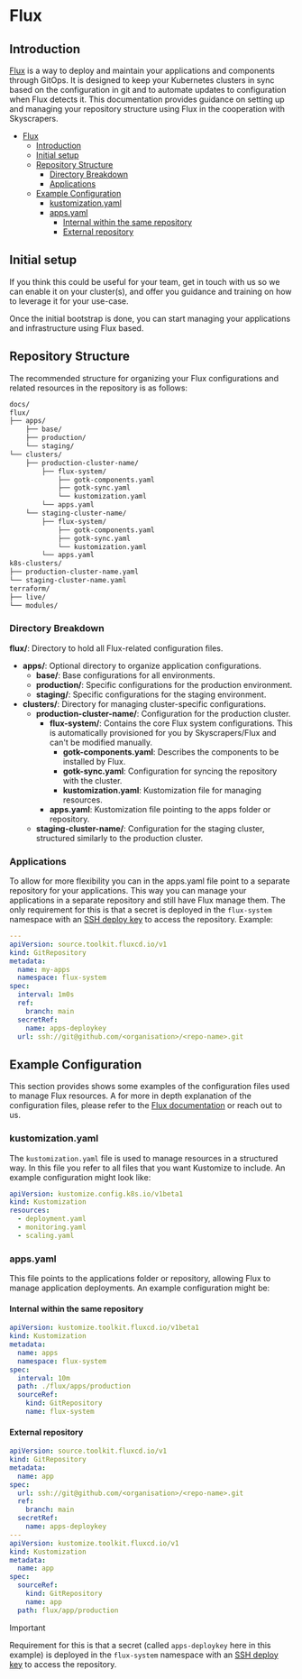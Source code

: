 # Flux

## Introduction

[Flux](https://fluxcd.io/) is a way to deploy and maintain your applications and components through GitOps. It is designed to keep your Kubernetes clusters in sync based on the configuration in git and to automate updates to configuration when Flux detects it. This documentation provides guidance on setting up and managing your repository structure using Flux in the cooperation with Skyscrapers.

- [Flux](#flux)
  - [Introduction](#introduction)
  - [Initial setup](#initial-setup)
  - [Repository Structure](#repository-structure)
    - [Directory Breakdown](#directory-breakdown)
    - [Applications](#applications)
  - [Example Configuration](#example-configuration)
    - [kustomization.yaml](#kustomizationyaml)
    - [apps.yaml](#appsyaml)
      - [Internal within the same repository](#internal-within-the-same-repository)
      - [External repository](#external-repository)


## Initial setup

If you think this could be useful for your team, get in touch with us so we can enable it on your cluster(s), and offer you guidance and training on how to leverage it for your use-case.

Once the initial bootstrap is done, you can start managing your applications and infrastructure using Flux based.

## Repository Structure

The recommended structure for organizing your Flux configurations and related resources in the repository is as follows:

```bash
docs/
flux/
├── apps/
    ├── base/
    ├── production/
    └── staging/
└── clusters/
    ├── production-cluster-name/
        ├── flux-system/ 
            ├── gotk-components.yaml
            ├── gotk-sync.yaml
            └── kustomization.yaml
        └── apps.yaml
    └── staging-cluster-name/
        ├── flux-system/ 
            ├── gotk-components.yaml
            ├── gotk-sync.yaml
            └── kustomization.yaml
        └── apps.yaml
k8s-clusters/
├── production-cluster-name.yaml
└── staging-cluster-name.yaml
terraform/
├── live/
└── modules/
```

### Directory Breakdown

**flux/**: Directory to hold all Flux-related configuration files.

- **apps/**: Optional directory to organize application configurations.
  - **base/**: Base configurations for all environments.
  - **production/**: Specific configurations for the production environment.
  - **staging/**: Specific configurations for the staging environment.
- **clusters/**: Directory for managing cluster-specific configurations.
  - **production-cluster-name/**: Configuration for the production cluster.
    - **flux-system/**: Contains the core Flux system configurations. This is automatically provisioned for you by Skyscrapers/Flux and can't be modified manually.
      - **gotk-components.yaml**: Describes the components to be installed by Flux.
      - **gotk-sync.yaml**: Configuration for syncing the repository with the cluster.
      - **kustomization.yaml**: Kustomization file for managing resources.
    - **apps.yaml**: Kustomization file pointing to the apps folder or repository.
  - **staging-cluster-name/**: Configuration for the staging cluster, structured similarly to the production cluster.

### Applications

To allow for more flexibility you can in the apps.yaml file point to a separate repository for your applications. This way you can manage your applications in a separate repository and still have Flux manage them. The only requirement for this is that a secret is deployed in the `flux-system` namespace with an [SSH deploy key](https://docs.github.com/en/authentication/connecting-to-github-with-ssh/managing-deploy-keys#deploy-keys) to access the repository. Example:

```yaml
---
apiVersion: source.toolkit.fluxcd.io/v1
kind: GitRepository
metadata:
  name: my-apps
  namespace: flux-system
spec:
  interval: 1m0s
  ref:
    branch: main
  secretRef:
    name: apps-deploykey
  url: ssh://git@github.com/<organisation>/<repo-name>.git
```

## Example Configuration

This section provides shows some examples of the configuration files used to manage Flux resources. A for more in depth explanation of the configuration files, please refer to the [Flux documentation](https://fluxcd.io/docs/) or reach out to us.

### kustomization.yaml

The `kustomization.yaml` file is used to manage resources in a structured way. In this file you refer to all files that you want Kustomize to include. An example configuration might look like:

```yaml
apiVersion: kustomize.config.k8s.io/v1beta1
kind: Kustomization
resources:
  - deployment.yaml
  - monitoring.yaml
  - scaling.yaml
```

### apps.yaml

This file points to the applications folder or repository, allowing Flux to manage application deployments. An example configuration might be:

#### Internal within the same repository

```yaml
apiVersion: kustomize.toolkit.fluxcd.io/v1beta1
kind: Kustomization
metadata:
  name: apps
  namespace: flux-system
spec:
  interval: 10m
  path: ./flux/apps/production
  sourceRef:
    kind: GitRepository
    name: flux-system
```

#### External repository

```yaml
apiVersion: source.toolkit.fluxcd.io/v1
kind: GitRepository
metadata:
  name: app
spec:
  url: ssh://git@github.com/<organisation>/<repo-name>.git
  ref:
    branch: main
  secretRef:
    name: apps-deploykey
---
apiVersion: kustomize.toolkit.fluxcd.io/v1
kind: Kustomization
metadata:
  name: app
spec:
  sourceRef:
    kind: GitRepository
    name: app
  path: flux/app/production
```

> [!IMPORTANT]
> Requirement for this is that a secret (called `apps-deploykey` here in this example) is deployed in the `flux-system` namespace with an [SSH deploy key](https://docs.github.com/en/authentication/connecting-to-github-with-ssh/managing-deploy-keys#deploy-keys) to access the repository.
